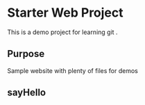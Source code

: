 # Starter Web Project

This is a demo project for learning git .

## Purpose

Sample website with plenty of files for demos

## sayHello